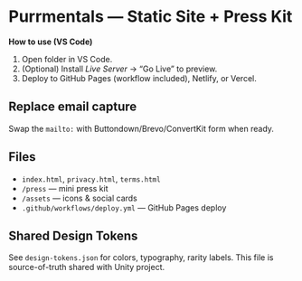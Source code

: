 # Purrmentals — Static Site + Press Kit

**How to use (VS Code)**
1. Open folder in VS Code.
2. (Optional) Install *Live Server* → “Go Live” to preview.
3. Deploy to GitHub Pages (workflow included), Netlify, or Vercel.

## Replace email capture
Swap the `mailto:` with Buttondown/Brevo/ConvertKit form when ready.

## Files
- `index.html`, `privacy.html`, `terms.html`
- `/press` — mini press kit
- `/assets` — icons & social cards
- `.github/workflows/deploy.yml` — GitHub Pages deploy


## Shared Design Tokens
See `design-tokens.json` for colors, typography, rarity labels. This file is source-of-truth shared with Unity project.
